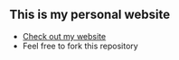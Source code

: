 ## This is my personal website
* [Check out my website](https://dilorc2.github.io/)
* Feel free to fork this repository


